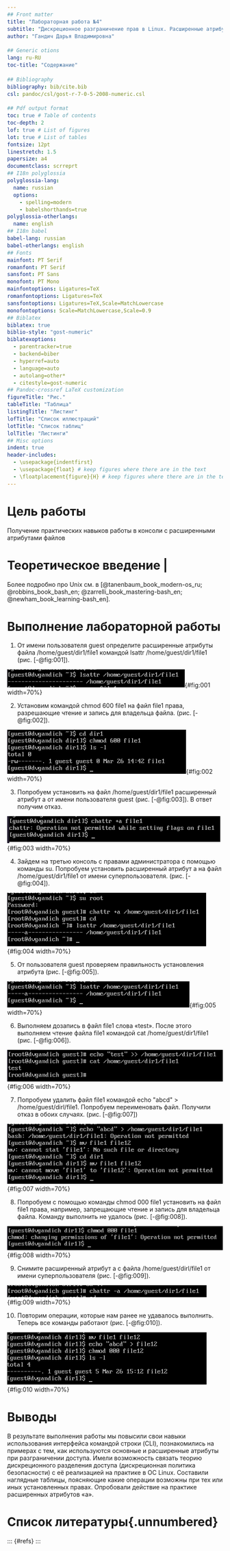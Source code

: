 ```yaml
---
## Front matter
title: "Лабораторная работа №4"
subtitle: "Дискреционное разграничение прав в Linux. Расширенные атрибуты"
author: "Гандич Дарья Владимировна"

## Generic otions
lang: ru-RU
toc-title: "Содержание"

## Bibliography
bibliography: bib/cite.bib
csl: pandoc/csl/gost-r-7-0-5-2008-numeric.csl

## Pdf output format
toc: true # Table of contents
toc-depth: 2
lof: true # List of figures
lot: true # List of tables
fontsize: 12pt
linestretch: 1.5
papersize: a4
documentclass: scrreprt
## I18n polyglossia
polyglossia-lang:
  name: russian
  options:
	- spelling=modern
	- babelshorthands=true
polyglossia-otherlangs:
  name: english
## I18n babel
babel-lang: russian
babel-otherlangs: english
## Fonts
mainfont: PT Serif
romanfont: PT Serif
sansfont: PT Sans
monofont: PT Mono
mainfontoptions: Ligatures=TeX
romanfontoptions: Ligatures=TeX
sansfontoptions: Ligatures=TeX,Scale=MatchLowercase
monofontoptions: Scale=MatchLowercase,Scale=0.9
## Biblatex
biblatex: true
biblio-style: "gost-numeric"
biblatexoptions:
  - parentracker=true
  - backend=biber
  - hyperref=auto
  - language=auto
  - autolang=other*
  - citestyle=gost-numeric
## Pandoc-crossref LaTeX customization
figureTitle: "Рис."
tableTitle: "Таблица"
listingTitle: "Листинг"
lofTitle: "Список иллюстраций"
lotTitle: "Список таблиц"
lolTitle: "Листинги"
## Misc options
indent: true
header-includes:
  - \usepackage{indentfirst}
  - \usepackage{float} # keep figures where there are in the text
  - \floatplacement{figure}{H} # keep figures where there are in the text
---
```


# Цель работы

Получение практических навыков работы в консоли с расширенными атрибутами файлов

# Теоретическое введение                                              |

Более подробно про Unix см. в [@tanenbaum_book_modern-os_ru; @robbins_book_bash_en; @zarrelli_book_mastering-bash_en; @newham_book_learning-bash_en].

# Выполнение лабораторной работы

1. От имени пользователя guest определите расширенные атрибуты файла /home/guest/dir1/file1 командой lsattr /home/guest/dir1/file1 (рис. [-@fig:001]).

![определяем расширенные атрибуты файла](image/1.png){#fig:001 width=70%}

2. Установим командой chmod 600 file1 на файл file1 права, разрешающие чтение и запись для владельца файла. (рис. [-@fig:002]).

![chmod 600 file1](image/2.png){#fig:002 width=70%}

3. Попробуем установить на файл /home/guest/dir1/file1 расширенный атрибут a от имени пользователя guest (рис. [-@fig:003]). В ответ получим отказ.

![chattr +a](image/3.png){#fig:003 width=70%}

4. Зайдем на третью консоль с правами администратора с помощью команды su. Попробуем установить расширенный атрибут a на файл /home/guest/dir1/file1 от имени суперпользователя.  (рис. [-@fig:004]).

![установка атрибута от имени суперпользователя](image/4.png){#fig:004 width=70%}

5. От пользователя guest проверяем правильность установления атрибута (рис. [-@fig:005]).

![правильность установления атрибута](image/5.png){#fig:005 width=70%}

6. Выполняем дозапись в файл file1 слова «test». После этого выполняем чтение файла file1 командой cat /home/guest/dir1/file1 (рис. [-@fig:006]).

![дозапись в файл file1 и чтение файла](image/6.png){#fig:006 width=70%}

7. Попробуем удалить файл file1 командой echo "abcd" > /home/guest/dirl/file1. Попробуем переименовать файл. Получили отказ в обоих случаях. (рис. [-@fig:007])

![удаление и переименование file1](image/7.png){#fig:007 width=70%}

8. Попробуем с помощью команды chmod 000 file1 установить на файл file1 права, например, запрещающие чтение и запись для владельца файла. Команду выполнить не удалось (рис. [-@fig:008]).

![chmod 000 file1](image/8.png){#fig:008 width=70%}

9. Снимите расширенный атрибут a с файла /home/guest/dirl/file1 от имени суперпользователя (рис. [-@fig:009]).

![снятие расширенного атрибута с файла](image/9.png){#fig:009 width=70%}

10. Повторим операции, которые нам ранее не удавалось выполнить. Теперь все команды работают (рис. [-@fig:010]).

![изменение прав директории /home/guest](image/10.png){#fig:010 width=70%}

# Выводы

В результате выполнения работы мы повысили свои навыки использования интерфейса командой строки (CLI), познакомились на примерах с тем, как используются основные и расширенные атрибуты при разграничении доступа. Имели возможность связать теорию дискреционного разделения доступа (дискреционная политика безопасности) с её реализацией на практике в ОС Linux. Составили наглядные таблицы, поясняющие какие операции возможны при тех или иных установленных правах. Опробовали действие на практике расширенных атрибутов «а».

# Список литературы{.unnumbered}

::: {#refs}
:::
